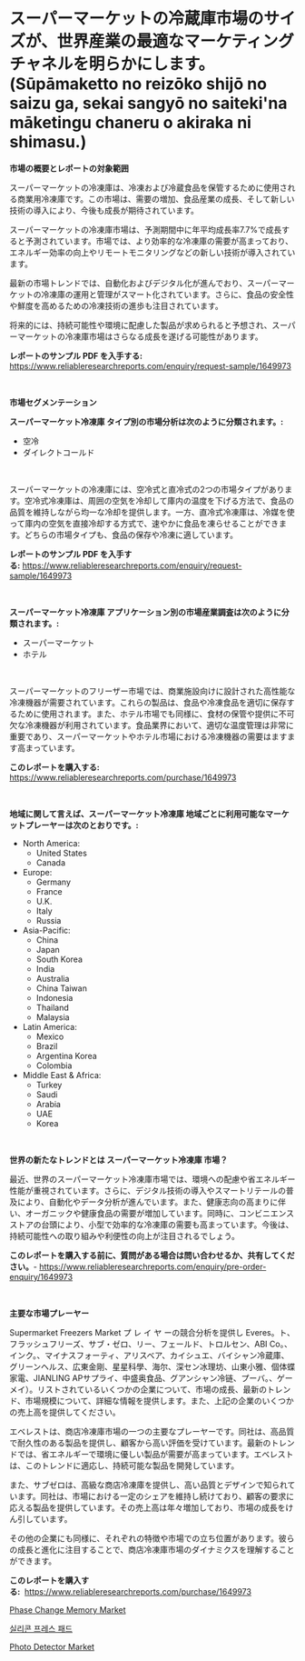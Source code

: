 <p><h1>スーパーマーケットの冷蔵庫市場のサイズが、世界産業の最適なマーケティングチャネルを明らかにします。 (Sūpāmaketto no reizōko shijō no saizu ga, sekai sangyō no saiteki'na māketingu chaneru o akiraka ni shimasu.)</h1></p><p><strong>市場の概要とレポートの対象範囲</strong></p>
<p><p>スーパーマーケットの冷凍庫は、冷凍および冷蔵食品を保管するために使用される商業用冷凍庫です。この市場は、需要の増加、食品産業の成長、そして新しい技術の導入により、今後も成長が期待されています。</p><p>スーパーマーケットの冷凍庫市場は、予測期間中に年平均成長率7.7%で成長すると予測されています。市場では、より効率的な冷凍庫の需要が高まっており、エネルギー効率の向上やリモートモニタリングなどの新しい技術が導入されています。</p><p>最新の市場トレンドでは、自動化およびデジタル化が進んでおり、スーパーマーケットの冷凍庫の運用と管理がスマート化されています。さらに、食品の安全性や鮮度を高めるための冷凍技術の進歩も注目されています。</p><p>将来的には、持続可能性や環境に配慮した製品が求められると予想され、スーパーマーケットの冷凍庫市場はさらなる成長を遂げる可能性があります。</p></p>
<p><strong>レポートのサンプル PDF を入手する:</strong> <a href="https://www.reliableresearchreports.com/enquiry/request-sample/1649973">https://www.reliableresearchreports.com/enquiry/request-sample/1649973</a></p>
<p>&nbsp;</p>
<p><strong>市場セグメンテーション</strong></p>
<p><strong>スーパーマーケット冷凍庫 タイプ別の市場分析は次のように分類されます。:</strong></p>
<p><ul><li>空冷</li><li>ダイレクトコールド</li></ul></p>
<p>&nbsp;</p>
<p><p>スーパーマーケットの冷凍庫には、空冷式と直冷式の2つの市場タイプがあります。空冷式冷凍庫は、周囲の空気を冷却して庫内の温度を下げる方法で、食品の品質を維持しながら均一な冷却を提供します。一方、直冷式冷凍庫は、冷媒を使って庫内の空気を直接冷却する方式で、速やかに食品を凍らせることができます。どちらの市場タイプも、食品の保存や冷凍に適しています。</p></p>
<p><strong>レポートのサンプル PDF を入手する:</strong>&nbsp;<a href="https://www.reliableresearchreports.com/enquiry/request-sample/1649973">https://www.reliableresearchreports.com/enquiry/request-sample/1649973</a></p>
<p>&nbsp;</p>
<p><strong> スーパーマーケット冷凍庫 アプリケーション別の市場産業調査は次のように分類されます。:</strong></p>
<p><ul><li>スーパーマーケット</li><li>ホテル</li></ul></p>
<p>&nbsp;</p>
<p><p>スーパーマーケットのフリーザー市場では、商業施設向けに設計された高性能な冷凍機器が需要されています。これらの製品は、食品や冷凍食品を適切に保存するために使用されます。また、ホテル市場でも同様に、食材の保管や提供に不可欠な冷凍機器が利用されています。食品業界において、適切な温度管理は非常に重要であり、スーパーマーケットやホテル市場における冷凍機器の需要はますます高まっています。</p></p>
<p><strong>このレポートを購入する:</strong>&nbsp; <a href="https://www.reliableresearchreports.com/purchase/1649973">https://www.reliableresearchreports.com/purchase/1649973</a></p>
<p>&nbsp;</p>
<p><strong>地域に関して言えば、スーパーマーケット冷凍庫 地域ごとに利用可能なマーケットプレーヤーは次のとおりです。:</strong></p>
<p><ul>
    <li>
        North America:
        <ul>
            <li>United States</li>
            <li>Canada</li>
        </ul>
    </li>
    <li>
        Europe:
        <ul>
            <li>Germany</li>
            <li>France</li>
            <li>U.K.</li>
            <li>Italy</li>
            <li>Russia</li>
        </ul>
    </li>
    <li>
        Asia-Pacific:
        <ul>
            <li>China</li>
            <li>Japan</li>
            <li>South Korea</li>
            <li>India</li>
            <li>Australia</li>
            <li>China Taiwan</li>
            <li>Indonesia</li>
            <li>Thailand</li>
            <li>Malaysia</li>
        </ul>
    </li>
    <li>
        Latin America:
        <ul>
            <li>Mexico</li>
            <li>Brazil</li>
            <li>Argentina Korea</li>
            <li>Colombia</li>
        </ul>
    </li>
    <li>
        Middle East & Africa:
        <ul>
            <li>Turkey</li>
            <li>Saudi</li>
            <li>Arabia</li>
            <li>UAE</li>
            <li>Korea</li>
        </ul>
    </li>
    </ul></p>
<p>&nbsp;</p>
<p><strong>世界の新たなトレンドとは スーパーマーケット冷凍庫 市場？</strong></p>
<p><p>最近、世界のスーパーマーケット冷凍庫市場では、環境への配慮や省エネルギー性能が重視されています。さらに、デジタル技術の導入やスマートリテールの普及により、自動化やデータ分析が進んでいます。また、健康志向の高まりに伴い、オーガニックや健康食品の需要が増加しています。同時に、コンビニエンスストアの台頭により、小型で効率的な冷凍庫の需要も高まっています。今後は、持続可能性への取り組みや利便性の向上が注目されるでしょう。</p></p>
<p><strong>このレポートを購入する前に、質問がある場合は問い合わせるか、共有してください。</strong>- <a href="https://www.reliableresearchreports.com/enquiry/pre-order-enquiry/1649973">https://www.reliableresearchreports.com/enquiry/pre-order-enquiry/1649973</a></p>
<p>&nbsp;</p>
<p><strong>主要な市場プレーヤー</strong></p>
<p><p>Supermarket Freezers Market プ レ イ ヤ ーの競合分析を提供し Everes。ト、フラッシュフリーズ、サブ・ゼロ、リー、フェールド、トロルセン、ABI Co。、インク。、マイナスフォーティ、アリスベア、カイシュエ、バイシャン冷蔵庫、グリーンヘルス、広東金剛、星星科學、海尔、深セン冰理坊、山東小雅、個体蝶家電、JIANLING APサプライ、中盛奥食品、グアンシャン冷链、プーバ。、ゲーメイ）。リストされているいくつかの企業について、市場の成長、最新のトレンド、市場規模について、詳細な情報を提供します。また、上記の企業のいくつかの売上高を提供してください。</p><p>エベレストは、商店冷凍庫市場の一つの主要なプレーヤーです。同社は、高品質で耐久性のある製品を提供し、顧客から高い評価を受けています。最新のトレンドでは、省エネルギーで環境に優しい製品が需要が高まっています。エベレストは、このトレンドに適応し、持続可能な製品を開発しています。</p><p>また、サブゼロは、高級な商店冷凍庫を提供し、高い品質とデザインで知られています。同社は、市場における一定のシェアを維持し続けており、顧客の要求に応える製品を提供しています。その売上高は年々増加しており、市場の成長をけん引しています。</p><p>その他の企業にも同様に、それぞれの特徴や市場での立ち位置があります。彼らの成長と進化に注目することで、商店冷凍庫市場のダイナミクスを理解することができます。</p></p>
<p><strong>このレポートを購入する:</strong>&nbsp;&nbsp;<a href="https://www.reliableresearchreports.com/purchase/1649973">https://www.reliableresearchreports.com/purchase/1649973</a></p>
<p><p><a href="https://github.com/pgtimber/Market-Research-Report-List-2/blob/main/phase-change-memory-market.md">Phase Change Memory Market</a></p><p><a href="https://github.com/CorEmtymerich56566/Market-Research-Report-List-1/blob/main/91038209246.md">실리콘 프레스 패드</a></p><p><a href="https://github.com/lataunyatinikmelvin59ilbd0dv/Market-Research-Report-List-1/blob/main/photo-detector-market.md">Photo Detector Market</a></p></p>